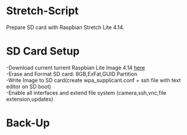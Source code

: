 # Stretch-Script
Prepare SD card with Raspbian Stretch Lite 4.14.

# SD Card Setup
-Download current turrent Raspbian Lite Image 4.14 <a href="https://downloads.raspberrypi.org/raspbian_lite_latest.torrent">here</a><br>
-Erase and Format SD card: 8GB,ExFat,GUID Partition <br>
-Write Image to SD card(create wpa_supplicant.conf + ssh file with text editor on SD boot)<br>
-Enable all interfaces and extend file system (camera,ssh,vnc,file extension,updates)<br>

# Back-Up
